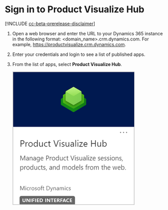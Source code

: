 ﻿---
title: 
description: 
ms.date: 07/08/2020
ms.topic: article
ms.service: dynamics-365-sales
author: sbmjais
ms.author: shjais
manager: shujoshi
---

# Sign in to Product Visualize Hub

[!INCLUDE [cc-beta-prerelease-disclaimer](../includes/cc-beta-prerelease-disclaimer.md)]

1.  Open a web browser and enter the URL to your Dynamics 365 instance in the following format: &lt;domain\_name&gt;.crm.dynamics.com. For example, <https://productvisualize.crm.dynamics.com>.

2.  Enter your credentials and login to see a list of published apps.

3.  From the list of apps, select **Product Visualize Hub**.

    ![Product Visualize Hub app](media/pv-hub-app.png "Product Visualize Hub app")


